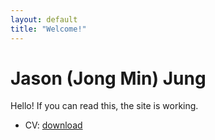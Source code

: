 ```yaml
---
layout: default
title: "Welcome!"
---
```


# Jason (Jong Min) Jung
Hello! If you can read this, the site is working.

- CV: [download](/Jung_CV.pdf)
